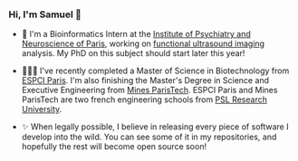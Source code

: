 ### Hi, I'm Samuel 👋

- 🧠 I'm a Bioinformatics Intern at the [Institute of Psychiatry and Neuroscience of Paris](https://ipnp.paris5.inserm.fr/english-language), working on [functional ultrasound imaging](https://en.wikipedia.org/wiki/Functional_ultrasound_imaging) analysis. My PhD on this subject should start later this year!

- 👨🏻‍💻 I've recently completed a Master of Science in Biotechnology from [ESPCI Paris](https://www.espci.psl.eu/en/). I'm also finishing the Master's Degree in Science and Executive Engineering from [Mines ParisTech](https://www.minesparis.psl.eu). ESPCI Paris and Mines ParisTech are two french engineering schools from [PSL Research University](https://psl.eu/en). 

- ✨ When legally possible, I believe in releasing every piece of software I develop into the wild. You can see some of it in my repositories, and hopefully the rest will become open source soon!
